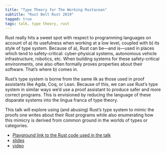 ```yaml
---
title: "Type Theory for The Working Rustacean"
subtitle: "Rust Belt Rust 2019"
tagged: true
tags: talk, type theory, rust
---
```


Rust really hits a sweet spot with respect to programming languages on
account of a) its usefulness when working at a low level, coupled with
b) its style of type system. Because of a), Rust can be—and is—used
in places which tend to safety-critical: cyber-physical systems,
autonomous vehicle infrastructure, robotics, etc. When building
systems for these safety-critical environments, one also often
formally proves properties about their software. That’s where b) comes
in.

Rust’s type system is borne from the same ilk as those used in proof
assistants like Agda, Coq, or Lean. Because of this, we can use Rust’s
type system in similar ways we’d use a proof assistant to produce
safer and more correct programs. This is envisioned by reducing the
language of these disparate systems into the lingua franca of type
theory.

This talk will explore using (and abusing) Rust’s type system to mimic
the proofs one writes about their Rust programs while also enumerating
how this mimicry is derived from common ground in the worlds of types
or categories.

- [Playground link to the Rust code used in the
  talk](https://play.rust-lang.org/?version=stable&mode=debug&edition=2018&gist=5b1cd1dddfb7c374e9271199a08913af)
- [slides](https://dpitt.me/files/tt-for-rust.pdf)
- [video](https://youtu.be/BdXWlQsd7RI)
